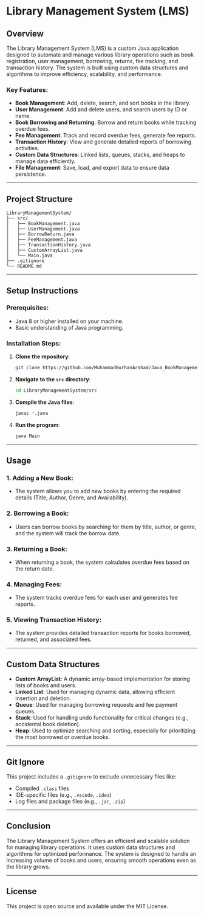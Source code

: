 # Library Management System (LMS)

## Overview
The Library Management System (LMS) is a custom Java application designed to automate and manage various library operations such as book registration, user management, borrowing, returns, fee tracking, and transaction history. The system is built using custom data structures and algorithms to improve efficiency, scalability, and performance.

### Key Features:
- **Book Management**: Add, delete, search, and sort books in the library.
- **User Management**: Add and delete users, and search users by ID or name.
- **Book Borrowing and Returning**: Borrow and return books while tracking overdue fees.
- **Fee Management**: Track and record overdue fees, generate fee reports.
- **Transaction History**: View and generate detailed reports of borrowing activities.
- **Custom Data Structures**: Linked lists, queues, stacks, and heaps to manage data efficiently.
- **File Management**: Save, load, and export data to ensure data persistence.

---

## Project Structure

```
LibraryManagementSystem/
├── src/
│   ├── BookManagement.java
│   ├── UserManagement.java
│   ├── BorrowReturn.java
│   ├── FeeManagement.java
│   ├── TransactionHistory.java
│   ├── CustomArrayList.java
│   └── Main.java
├── .gitignore
└── README.md
```

---

## Setup Instructions

### Prerequisites:
- Java 8 or higher installed on your machine.
- Basic understanding of Java programming.

### Installation Steps:
1. **Clone the repository**:
    ```bash
    git clone https://github.com/MuhammadBurhanArshad/Java_BookManagementSystem.git
    ```

2. **Navigate to the `src` directory**:
    ```bash
    cd LibraryManagementSystem/src
    ```

3. **Compile the Java files**:
    ```bash
    javac *.java
    ```

4. **Run the program**:
    ```bash
    java Main
    ```

---

## Usage

### 1. **Adding a New Book**:
- The system allows you to add new books by entering the required details (Title, Author, Genre, and Availability).

### 2. **Borrowing a Book**:
- Users can borrow books by searching for them by title, author, or genre, and the system will track the borrow date.

### 3. **Returning a Book**:
- When returning a book, the system calculates overdue fees based on the return date.

### 4. **Managing Fees**:
- The system tracks overdue fees for each user and generates fee reports.

### 5. **Viewing Transaction History**:
- The system provides detailed transaction reports for books borrowed, returned, and associated fees.

---

## Custom Data Structures

- **Custom ArrayList**: A dynamic array-based implementation for storing lists of books and users.
- **Linked List**: Used for managing dynamic data, allowing efficient insertion and deletion.
- **Queue**: Used for managing borrowing requests and fee payment queues.
- **Stack**: Used for handling undo functionality for critical changes (e.g., accidental book deletion).
- **Heap**: Used to optimize searching and sorting, especially for prioritizing the most borrowed or overdue books.

---

## Git Ignore

This project includes a `.gitignore` to exclude unnecessary files like:
- Compiled `.class` files
- IDE-specific files (e.g., `.vscode`, `.idea`)
- Log files and package files (e.g., `.jar`, `.zip`)

---

## Conclusion

The Library Management System offers an efficient and scalable solution for managing library operations. It uses custom data structures and algorithms for optimized performance. The system is designed to handle an increasing volume of books and users, ensuring smooth operations even as the library grows.

---

## License

This project is open source and available under the MIT License.
